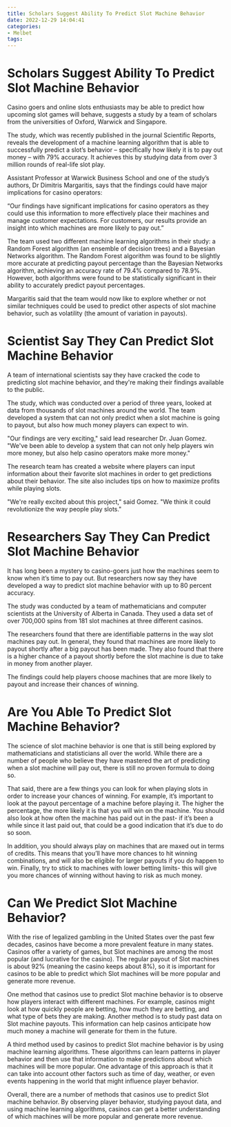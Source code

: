 ```yaml
---
title: Scholars Suggest Ability To Predict Slot Machine Behavior
date: 2022-12-29 14:04:41
categories:
- Melbet
tags:
---
```



#  Scholars Suggest Ability To Predict Slot Machine Behavior

Casino goers and online slots enthusiasts may be able to predict how upcoming slot games will behave, suggests a study by a team of scholars from the universities of Oxford, Warwick and Singapore.

The study, which was recently published in the journal Scientific Reports, reveals the development of a machine learning algorithm that is able to successfully predict a slot’s behavior – specifically how likely it is to pay out money – with 79% accuracy. It achieves this by studying data from over 3 million rounds of real-life slot play.

Assistant Professor at Warwick Business School and one of the study’s authors, Dr Dimitris Margaritis, says that the findings could have major implications for casino operators:

“Our findings have significant implications for casino operators as they could use this information to more effectively place their machines and manage customer expectations. For customers, our results provide an insight into which machines are more likely to pay out.”

The team used two different machine learning algorithms in their study: a Random Forest algorithm (an ensemble of decision trees) and a Bayesian Networks algorithm. The Random Forest algorithm was found to be slightly more accurate at predicting payout percentage than the Bayesian Networks algorithm, achieving an accuracy rate of 79.4% compared to 78.9%. However, both algorithms were found to be statistically significant in their ability to accurately predict payout percentages.

Margaritis said that the team would now like to explore whether or not similar techniques could be used to predict other aspects of slot machine behavior, such as volatility (the amount of variation in payouts).

#  Scientist Say They Can Predict Slot Machine Behavior

A team of international scientists say they have cracked the code to predicting slot machine behavior, and they're making their findings available to the public.

The study, which was conducted over a period of three years, looked at data from thousands of slot machines around the world. The team developed a system that can not only predict when a slot machine is going to payout, but also how much money players can expect to win.

"Our findings are very exciting," said lead researcher Dr. Juan Gomez. "We've been able to develop a system that can not only help players win more money, but also help casino operators make more money."

The research team has created a website where players can input information about their favorite slot machines in order to get predictions about their behavior. The site also includes tips on how to maximize profits while playing slots.

"We're really excited about this project," said Gomez. "We think it could revolutionize the way people play slots."

#  Researchers Say They Can Predict Slot Machine Behavior

It has long been a mystery to casino-goers just how the machines seem to know when it’s time to pay out. But researchers now say they have developed a way to predict slot machine behavior with up to 80 percent accuracy.

The study was conducted by a team of mathematicians and computer scientists at the University of Alberta in Canada. They used a data set of over 700,000 spins from 181 slot machines at three different casinos.

The researchers found that there are identifiable patterns in the way slot machines pay out. In general, they found that machines are more likely to payout shortly after a big payout has been made. They also found that there is a higher chance of a payout shortly before the slot machine is due to take in money from another player.

The findings could help players choose machines that are more likely to payout and increase their chances of winning.

#  Are You Able To Predict Slot Machine Behavior?

The science of slot machine behavior is one that is still being explored by mathematicians and statisticians all over the world. While there are a number of people who believe they have mastered the art of predicting when a slot machine will pay out, there is still no proven formula to doing so.

That said, there are a few things you can look for when playing slots in order to increase your chances of winning. For example, it’s important to look at the payout percentage of a machine before playing it. The higher the percentage, the more likely it is that you will win on the machine. You should also look at how often the machine has paid out in the past- if it’s been a while since it last paid out, that could be a good indication that it’s due to do so soon.

In addition, you should always play on machines that are maxed out in terms of credits. This means that you’ll have more chances to hit winning combinations, and will also be eligible for larger payouts if you do happen to win. Finally, try to stick to machines with lower betting limits- this will give you more chances of winning without having to risk as much money.

#  Can We Predict Slot Machine Behavior?

With the rise of legalized gambling in the United States over the past few decades, casinos have become a more prevalent feature in many states. Casinos offer a variety of games, but Slot machines are among the most popular (and lucrative for the casino). The regular payout of Slot machines is about 92% (meaning the casino keeps about 8%), so it is important for casinos to be able to predict which Slot machines will be more popular and generate more revenue.

One method that casinos use to predict Slot machine behavior is to observe how players interact with different machines. For example, casinos might look at how quickly people are betting, how much they are betting, and what type of bets they are making. Another method is to study past data on Slot machine payouts. This information can help casinos anticipate how much money a machine will generate for them in the future.

A third method used by casinos to predict Slot machine behavior is by using machine learning algorithms. These algorithms can learn patterns in player behavior and then use that information to make predictions about which machines will be more popular. One advantage of this approach is that it can take into account other factors such as time of day, weather, or even events happening in the world that might influence player behavior.

Overall, there are a number of methods that casinos use to predict Slot machine behavior. By observing player behavior, studying payout data, and using machine learning algorithms, casinos can get a better understanding of which machines will be more popular and generate more revenue.